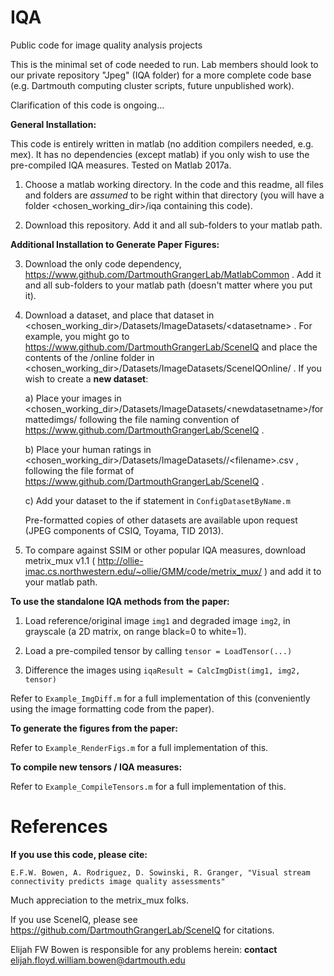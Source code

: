 # IQA
Public code for image quality analysis projects

This is the minimal set of code needed to run. Lab members should look to our private repository "Jpeg" (IQA folder) for a more complete code base (e.g. Dartmouth computing cluster scripts, future unpublished work).

Clarification of this code is ongoing...

**General Installation:**

This code is entirely written in matlab (no addition compilers needed, e.g. mex). It has no dependencies (except matlab) if you only wish to use the pre-compiled IQA measures. Tested on Matlab 2017a.

1) Choose a matlab working directory. In the code and this readme, all files and folders are *assumed* to be right within that directory (you will have a folder <chosen_working_dir>/iqa containing this code).

2) Download this repository. Add it and all sub-folders to your matlab path.

**Additional Installation to Generate Paper Figures:**

3) Download the only code dependency, https://www.github.com/DartmouthGrangerLab/MatlabCommon . Add it and all sub-folders to your matlab path (doesn't matter where you put it).

4) Download a dataset, and place that dataset in \<chosen_working_dir\>/Datasets/ImageDatasets/\<datasetname\> . For example, you might go to https://www.github.com/DartmouthGrangerLab/SceneIQ and place the contents of the /online folder in \<chosen_working_dir\>/Datasets/ImageDatasets/SceneIQOnline/ . If you wish to create a **new dataset**:
  
   a) Place your images in \<chosen_working_dir\>/Datasets/ImageDatasets/\<newdatasetname\>/formattedimgs/ following the file naming convention of https://www.github.com/DartmouthGrangerLab/SceneIQ .
  
   b) Place your human ratings in \<chosen_working_dir\>/Datasets/ImageDatasets/<newdatasetname>/\<filename\>.csv , following the file format of https://www.github.com/DartmouthGrangerLab/SceneIQ .
  
   c) Add your dataset to the if statement in ```ConfigDatasetByName.m```
  
   Pre-formatted copies of other datasets are available upon request (JPEG components of CSIQ, Toyama, TID 2013).

5) To compare against SSIM or other popular IQA measures, download metrix_mux v1.1 ( http://ollie-imac.cs.northwestern.edu/~ollie/GMM/code/metrix_mux/ ) and add it to your matlab path.

**To use the standalone IQA methods from the paper:**

1) Load reference/original image ```img1``` and degraded image ```img2```, in grayscale (a 2D matrix, on range black=0 to white=1).

2) Load a pre-compiled tensor by calling ```tensor = LoadTensor(...)```

3) Difference the images using ```iqaResult = CalcImgDist(img1, img2, tensor)```

Refer to ```Example_ImgDiff.m``` for a full implementation of this (conveniently using the image formatting code from the paper).

**To generate the figures from the paper:**
  
Refer to ```Example_RenderFigs.m``` for a full implementation of this.

**To compile new tensors / IQA measures:**

Refer to ```Example_CompileTensors.m``` for a full implementation of this.

# References

**If you use this code, please cite:**

```E.F.W. Bowen, A. Rodriguez, D. Sowinski, R. Granger, "Visual stream connectivity predicts image quality assessments"```

Much appreciation to the metrix_mux folks.

If you use SceneIQ, please see https://github.com/DartmouthGrangerLab/SceneIQ for citations.

Elijah FW Bowen is responsible for any problems herein: **contact** elijah.floyd.william.bowen@dartmouth.edu

